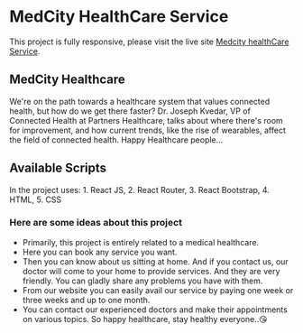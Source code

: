 # MedCity HealthCare Service

This project is fully responsive, please visit the live site [Medcity healthCare Service](https://medical-health-care-service.web.app/).

## MedCity Healthcare

We're on the path towards a healthcare system that values connected health, but how do we get there faster? Dr. Joseph Kvedar, VP of Connected Health at Partners Healthcare, talks about where there's room for improvement, and how current trends, like the rise of wearables, affect the field of connected health. Happy Healthcare people...

## Available Scripts

In the project uses: 1. React JS, 2. React Router, 3. React Bootstrap, 4. HTML, 5. CSS

### Here are some ideas about this project

- Primarily, this project is entirely related to a medical healthcare.
- Here you can book any service you want.
- Then you can know about us sitting at home. And if you contact us, our doctor will come to your home to provide services. And they are very friendly. You can gladly share any problems you have with them.
- From our website you can easily avail our service by paying one week or three weeks and up to one month.
- You can contact our experienced doctors and make their appointments on various topics. So happy healthcare, stay healthy everyone..😘
